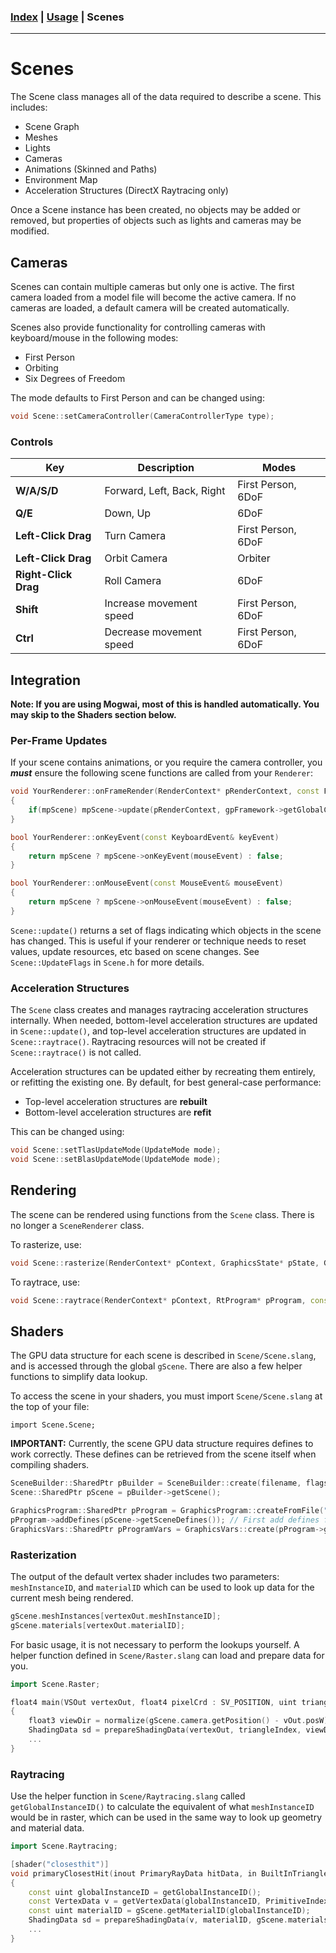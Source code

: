 ### [Index](../index.md) | [Usage](./index.md) | Scenes

--------

# Scenes

The Scene class manages all of the data required to describe a scene. This includes:
- Scene Graph
- Meshes
- Lights
- Cameras
- Animations (Skinned and Paths)
- Environment Map
- Acceleration Structures (DirectX Raytracing only)

Once a Scene instance has been created, no objects may be added or removed, but properties of objects such as lights and cameras may be modified.

## Cameras

Scenes can contain multiple cameras but only one is active. The first camera loaded from a model file will become the active camera. If no cameras are loaded, a default camera will be created automatically.

Scenes also provide functionality for controlling cameras with keyboard/mouse in the following modes:
- First Person
- Orbiting
- Six Degrees of Freedom

The mode defaults to First Person and can be changed using:
```c++
void Scene::setCameraController(CameraControllerType type);
```

### Controls

| Key | Description | Modes |
| --- |-------------|-------|
| **W/A/S/D** | Forward, Left, Back, Right | First Person, 6DoF |
| **Q/E** | Down, Up | 6DoF |
| **Left-Click Drag** | Turn Camera | First Person, 6DoF |
| **Left-Click Drag** | Orbit Camera | Orbiter |
| **Right-Click Drag** | Roll Camera | 6DoF |
| **Shift** | Increase movement speed | First Person, 6DoF |
| **Ctrl** | Decrease movement speed | First Person, 6DoF |


## Integration

**Note: If you are using Mogwai, most of this is handled automatically. You may skip to the Shaders section below.**

### Per-Frame Updates

If your scene contains animations, or you require the camera controller, you ***must*** ensure the following scene functions are called from your `Renderer`:
```c++
void YourRenderer::onFrameRender(RenderContext* pRenderContext, const Fbo::SharedPtr& pTargetFbo)
{
    if(mpScene) mpScene->update(pRenderContext, gpFramework->getGlobalClock().now());
}

bool YourRenderer::onKeyEvent(const KeyboardEvent& keyEvent)
{
    return mpScene ? mpScene->onKeyEvent(mouseEvent) : false;
}

bool YourRenderer::onMouseEvent(const MouseEvent& mouseEvent)
{
    return mpScene ? mpScene->onMouseEvent(mouseEvent) : false;
}
```

`Scene::update()` returns a set of flags indicating which objects in the scene has changed. This is useful if your renderer or technique needs to reset values, update resources, etc based on scene changes. See `Scene::UpdateFlags` in `Scene.h` for more details.

### Acceleration Structures

The `Scene` class creates and manages raytracing acceleration structures internally. When needed, bottom-level acceleration structures are updated in `Scene::update()`, and top-level acceleration structures are updated in `Scene::raytrace()`. Raytracing resources will not be created if `Scene::raytrace()` is not called.

Acceleration structures can be updated either by recreating them entirely, or refitting the existing one. By default, for best general-case performance:
- Top-level acceleration structures are **rebuilt**
- Bottom-level acceleration structures are **refit**

This can be changed using:
```c++
void Scene::setTlasUpdateMode(UpdateMode mode);
void Scene::setBlasUpdateMode(UpdateMode mode);
```

## Rendering

The scene can be rendered using functions from the `Scene` class. There is no longer a `SceneRenderer` class.

To rasterize, use:
```c++
void Scene::rasterize(RenderContext* pContext, GraphicsState* pState, GraphicsVars* pVars, RenderFlags flags = RenderFlags::None);
```

To raytrace, use:
```c++
void Scene::raytrace(RenderContext* pContext, RtProgram* pProgram, const std::shared_ptr<RtProgramVars>& pVars, uint3 dispatchDims);
```

## Shaders

The GPU data structure for each scene is described in `Scene/Scene.slang`, and is accessed through the global `gScene`. There are also a few helper functions to simplify data lookup.

To access the scene in your shaders, you must import `Scene/Scene.slang` at the top of your file:
```
import Scene.Scene;
```

**IMPORTANT:** Currently, the scene GPU data structure requires defines to work correctly. These defines can be retrieved from the scene itself when compiling shaders.
```c++
SceneBuilder::SharedPtr pBuilder = SceneBuilder::create(filename, flags);
Scene::SharedPtr pScene = pBuilder->getScene();

GraphicsProgram::SharedPtr pProgram = GraphicsProgram::createFromFile("pixel_shader.slang", "", "main");
pProgram->addDefines(pScene->getSceneDefines()); // First add defines from the scene
GraphicsVars::SharedPtr pProgramVars = GraphicsVars::create(pProgram->getReflector()); // Then use
```

### Rasterization

The output of the default vertex shader includes two parameters: `meshInstanceID`, and `materialID` which can be used to look up data for the current mesh being rendered.
```c++
gScene.meshInstances[vertexOut.meshInstanceID];
gScene.materials[vertexOut.materialID];
```

For basic usage, it is not necessary to perform the lookups yourself. A helper function defined in `Scene/Raster.slang` can load and prepare data for you.

```c++
import Scene.Raster;

float4 main(VSOut vertexOut, float4 pixelCrd : SV_POSITION, uint triangleIndex : SV_PrimitiveID) : SV_TARGET
{
    float3 viewDir = normalize(gScene.camera.getPosition() - vOut.posW);
    ShadingData sd = prepareShadingData(vertexOut, triangleIndex, viewDir);
    ...
}
```

### Raytracing

Use the helper function in `Scene/Raytracing.slang` called `getGlobalInstanceID()` to calculate the equivalent of what `meshInstanceID` would be in raster, which can be used in the same way to look up geometry and material data.

```c++
import Scene.Raytracing;

[shader("closesthit")]
void primaryClosestHit(inout PrimaryRayData hitData, in BuiltInTriangleIntersectionAttributes attribs)
{
    const uint globalInstanceID = getGlobalInstanceID();
    const VertexData v = getVertexData(globalInstanceID, PrimitiveIndex(), attribs);
    const uint materialID = gScene.getMaterialID(globalInstanceID);
    ShadingData sd = prepareShadingData(v, materialID, gScene.materials[materialID], gScene.materialResources[materialID], -WorldRayDirection(), 0);
    ...
}
```
